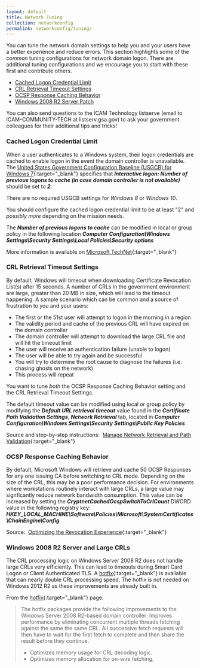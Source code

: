 ```yaml
---
layout: default
title: Network Tuning
collection: networkconfig
permalink: networkconfig/tuning/
---
```


You can tune the network domain settings to help you and your users have a better experience and reduce errors.  This section highlights some of the _common_ tuning configurations for network domain logon.  There are additional tuning configurations and we encourage you to start with these first and contribute others.      

-   [Cached Logon Credential Limit](#cached-logon-credential-limit)
-   [CRL Retrieval Timeout Settings](#crl-retrieval-timeout-settings)
-   [OCSP Response Caching Behavior](#ocsp-response-caching-behavior)
-   [Windows 2008 R2 Server Patch](#windows-2008-r2-server-and-large-crls)

You can also send questions to the ICAM Technology listserve (email to ICAM-COMMUNITY-TECH at listserv.gsa.gov) to ask your government colleagues for their additional tips and tricks!

### Cached Logon Credential Limit
When a user authenticates to a Windows system, their logon credentials are cached to enable logon in the event the domain controller is unavailable. The [United States Government Configuration Baseline (USGCB) for Windows 7](https://usgcb.nist.gov/usgcb/microsoft/download_win7.html){:target="_blank"} specifies that ***Interactive logon: Number of previous logons to cache (in case domain controller is not available)*** should be set to ***2***. 

There are no required USGCB settings for _Windows 8_ or _Windows 10_.  

You should configure the cached logon credential limit to be at least "2" and _possibly more_ depending on the mission needs.  

The ***Number of previous logons to cache*** can be modified in local or group policy in the following location
***Computer Configuration\Windows Settings\Security Settings\Local Policies\Security options***

More information is available on [Microsoft TechNet](https://technet.microsoft.com/en-us/library/jj852209%28v=ws.11%29.aspx){:target="_blank"}

### CRL Retrieval Timeout Settings
By default, Windows will timeout when downloading Certificate Revocation List(s) after 15 seconds. A number of CRLs in the government environment are large, greater than 20 MB in size, which will lead to the timeout happening.  A sample scenario which can be common and a source of frustration to you and your users:  

- The first or the 51st user will attempt to logon in the morning in a region 
- The validity period and cache of the previous CRL will have expired on the domain controller
- The domain controller will attempt to download the large CRL file and will hit the timeout limit
- The user will receive an authentication failure (unable to logon) 
- The user will be able to try again and be successful
- You will try to determine the root cause to diagnose the failures (i.e. chasing ghosts on the network)
- This process will repeat

You want to tune _both_ the OCSP Response Caching Behavior setting and the CRL Retrieval Timeout Settings.  

The default timeout value can be modified using local or group policy by modifying the ***Default URL retrieval timeout*** value found in the ***Certificate Path Validation Settings***, ***Network Retrieval***  tab, located in ***Computer Configuration\Windows Settings\Security Settings\Public Key Policies***

Source and step-by-step instructions:&nbsp; [Manage Network Retrieval and Path Validation](https://technet.microsoft.com/en-us/library/cc771429%28v=ws.11%29.aspx){:target="_blank"}

### OCSP Response Caching Behavior
By default, Microsoft Windows will retrieve and cache 50 OCSP Responses for any one issuing CA before switching to CRL mode. Depending on the size of the CRL, this may be a poor performance decision. For environments where workstations routinely interact with large CRLs, a large value may signficantly reduce network bandwidth consumption.  This value can be increased by setting the ***CryptnetCachedOcspSwitchToCrlCount*** DWORD value in the following registry key:
***HKEY_LOCAL_MACHINE\Software\Policies\Microsoft\SystemCertificates\ChainEngine\Config***

Source:&nbsp; [Optimizing the Revocation Experience](https://technet.microsoft.com/en-us/library/ee619783%28v=ws.10%29.aspx){:target="_blank"}

### Windows 2008 R2 Server and Large CRLs
The CRL processing logic on Windows Server 2008 R2 does not handle large CRLs very efficiently. This can lead to timeouts during Smart Card Logon or Client Authenticated TLS. A [hotfix](https://support.microsoft.com/en-us/help/2831238/crl-processing-causes-high-cpu-usage--heavy-network-traffic--and-servi){:target="_blank"} is available that can nearly double CRL processing speed. The hotfix is not needed on Windows 2012 R2 as these improvements are already built in.

From the [hotfix](https://support.microsoft.com/en-us/help/2831238/crl-processing-causes-high-cpu-usage--heavy-network-traffic--and-servi){:target="_blank"} page: 
> The hotfix packages provide the following improvements to the Windows
> Server 2008 R2-based domain controller:  Improves performance by
> eliminating concurrent multiple threads fetching against the same the
> same CRL. All successive fetch requests will then have to wait for the
> first fetch to complete and then share the result before they
> continue.
> 
>  - Optimizes memory usage for CRL decoding logic.
>  - Optimizes memory allocation for on-wire fetching.


